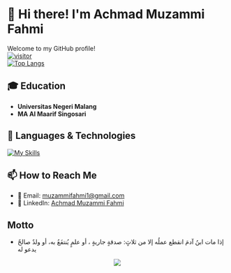 # 👋 Hi there! I'm Achmad Muzammi Fahmi

Welcome to my GitHub profile!
<br>
[![visitor](https://visitor-badge.laobi.icu/badge?page_id=muzammifahmi)](https://github.com/muzammifahmi)<br>
[![Top Langs](https://github-readme-stats.vercel.app/api/top-langs/?username=muzammifahmi&layout=compact&theme=radical)](https://github.com/anuraghazra/github-readme-stats)


## 🎓 Education
- **Universitas Negeri Malang**  
- **MA Al Maarif Singosari**   

## 🚀 Languages & Technologies  
[![My Skills](https://skillicons.dev/icons?i=vscode,html,css,cpp,java,php,mysql,javascript,vscode,python,tensorflow,laravel,github&theme=dark)](https://skillicons.dev)


## 📫 How to Reach Me
- 📧 Email: muzammifahmi1@gmail.com
- 💼 LinkedIn: [Achmad Muzammi Fahmi](https://www.linkedin.com/in/achmad-muzammi-fahmi-09800a297)

## Motto
- إذا مات ابنُ آدمَ انقطع عملُه إلا من ثلاثٍ: صدقةٍ جاريةٍ ، أو علمٍ يُنتفَعُ به، أو ولدٌ صالحٌ يدعو له
<p align="center">
     <img src="https://capsule-render.vercel.app/api?type=waving&color=gradient&height=100&section=footer"/>
</p>

<!---
muzammifahmi/muzammifahmi is a ✨ special ✨ repository because its `README.md` (this file) appears on your GitHub profile.
You can click the Preview link to take a look at your changes.
--->
